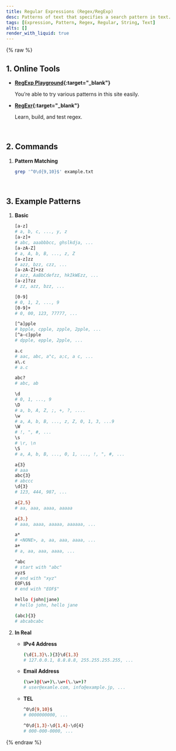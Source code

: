 ```yaml
---
title: Regular Expressions (Regex/RegExp)
desc: Patterns of text that specifies a search pattern in text.
tags: [Expression, Pattern, Regex, Regular, String, Text]
alts: []
render_with_liquid: true
---
```


{% raw %}

## 1. Online Tools

- **[RegExp Playground](https://projects.verou.me/regexplained/){:target="_blank"}**

    You’re able to try various patterns in this site easily.

- **[RegExr](https://regexr.com/){:target="_blank"}**

    Learn, build, and test regex.

<br />

## 2. Commands

1. **Pattern Matching**

    ```sh
    grep '^0\d{9,10}$' example.txt
    ```

<br />

## 3. Example Patterns

1. **Basic**

    ```sh
    [a-z]
    # a, b, c, ..., y, z
    [a-z]+
    # abc, aaabbbcc, ghslkdja, ...
    [a-zA-Z]
    # a, A, b, B, ..., z, Z
    [a-z]zz
    # azz, bzz, czz, ...
    [a-zA-Z]+zz
    # azz, AaBbCdefzz, hkIkWEzz, ...
    [a-z]?zz
    # zz, azz, bzz, ...

    [0-9]
    # 0, 1, 2, ..., 9
    [0-9]+
    # 0, 00, 123, 77777, ...

    [^a]pple
    # bpple, cpple, zpple, 2pple, ...
    [^a-c]pple
    # dpple, epple, 2pple, ...

    a.c
    # aac, abc, a"c, a;c, a c, ...
    a\.c
    # a.c

    abc?
    # abc, ab

    \d
    # 0, 1, ..., 9
    \D
    # a, b, A, Z, ;, +, ?, ....
    \w
    # a, A, b, B, ..., z, Z, 0, 1, 3, ...9
    \W
    # !, ", #, ...
    \s
    # \r, \n
    \S
    # a, A, b, B, ..., 0, 1, ..., !, ", #, ...

    a{3}
    # aaa
    abc{3}
    # abccc
    \d{3}
    # 123, 444, 987, ...

    a{2,5}
    # aa, aaa, aaaa, aaaaa

    a{3,}
    # aaa, aaaa, aaaaa, aaaaaa, ...

    a*
    # <NONE>, a, aa, aaa, aaaa, ...
    a+
    # a, aa, aaa, aaaa, ...

    ^abc
    # start with "abc"
    xyz$
    # end with "xyz"
    EOF\$$
    # end with "EOF$"

    hello (john|jane)
    # hello john, hello jane

    (abc){3}
    # abcabcabc
    ```

2. **In Real**

    - **IPv4 Address**

        ```sh
        (\d{1,3}\.){3}\d{1,3}
        # 127.0.0.1, 8.8.8.8, 255.255.255.255, ...
        ```

    - **Email Address**

        ```sh
        (\w+)@(\w+)\.\w+(\.\w+)?
        # user@examle.com, info@example.jp, ...
        ```

    - **TEL**

        ```sh
        ^0\d{9,10}$
        # 0000000000, ...

        ^0\d{1,3}-\d{1,4}-\d{4}
        # 000-000-0000, ...
        ```

{% endraw %}